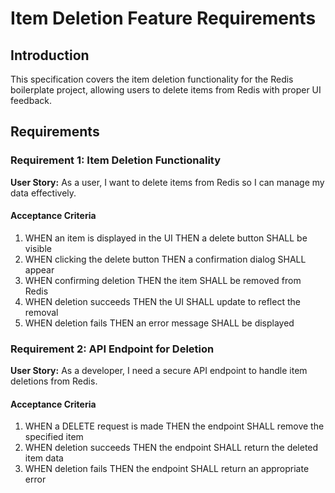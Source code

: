 # Item Deletion Feature Requirements

## Introduction

This specification covers the item deletion functionality for the Redis boilerplate project, allowing users to delete items from Redis with proper UI feedback.

## Requirements

### Requirement 1: Item Deletion Functionality

**User Story:** As a user, I want to delete items from Redis so I can manage my data effectively.

#### Acceptance Criteria

1. WHEN an item is displayed in the UI THEN a delete button SHALL be visible
2. WHEN clicking the delete button THEN a confirmation dialog SHALL appear
3. WHEN confirming deletion THEN the item SHALL be removed from Redis
4. WHEN deletion succeeds THEN the UI SHALL update to reflect the removal
5. WHEN deletion fails THEN an error message SHALL be displayed

### Requirement 2: API Endpoint for Deletion

**User Story:** As a developer, I need a secure API endpoint to handle item deletions from Redis.

#### Acceptance Criteria

1. WHEN a DELETE request is made THEN the endpoint SHALL remove the specified item
2. WHEN deletion succeeds THEN the endpoint SHALL return the deleted item data
3. WHEN deletion fails THEN the endpoint SHALL return an appropriate error

